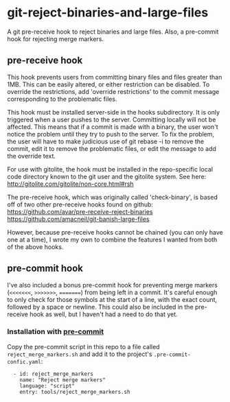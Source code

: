 # git-reject-binaries-and-large-files

A git pre-receive hook to reject binaries and large files. Also, a pre-commit hook for rejecting merge markers.

## pre-receive hook

This hook prevents users from committing binary files and files greater than 1MB. This can be easily altered, or either restriction can be disabled. To override the restrictions, add 'override restrictions' to the commit message corresponding to the problematic files.

This hook must be installed server-side in the hooks subdirectory. It is only triggered when a user pushes to the server. Committing locally will not be affected. This means that if a commit is made with a binary, the user won't notice the problem until they try to push to the server. To fix the problem, the user will have to make judicious use of git rebase -i to remove the commit, edit it to remove the problematic files, or edit the message to add the override text.

For use with gitolite, the hook must be installed in the repo-specific local code directory known to the git user and the gitolite system. See here:  
http://gitolite.com/gitolite/non-core.html#rsh

The pre-receive hook, which was originally called 'check-binary', is based off of two other pre-receive hooks found on github:  
https://github.com/avar/pre-receive-reject-binaries  
https://github.com/amacneil/git-banish-large-files

However, because pre-receive hooks cannot be chained (you can only have one at a time), I wrote my own to combine the features I wanted from both of the above hooks.

## pre-commit hook

I've also included a bonus pre-commit hook for preventing merge markers (`<<<<<<<`, `>>>>>>>`, `=======`) from being left in a commit. It's careful enough to only check for those symbols at the start of a line, with the exact count, followed by a space or newline. This could also be included in the pre-receive hook as well, but I haven't had a need to do that yet.

### Installation with [pre-commit](https://pre-commit.com/)

Copy the pre-commit script in this repo to a file called `reject_merge_markers.sh` and add it to the project's `.pre-commit-confic.yaml`:

```
  - id: reject_merge_markers
    name: "Reject merge markers"
    language: "script"
    entry: tools/reject_merge_markers.sh
```
